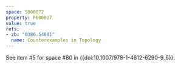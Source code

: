 ```yaml
---
space: S000072
property: P000027
value: true
refs:
- zb: "0386.54001"
  name: Counterexamples in Topology
---
```


See item #5 for space #80 in {{doi:10.1007/978-1-4612-6290-9_6}}.
